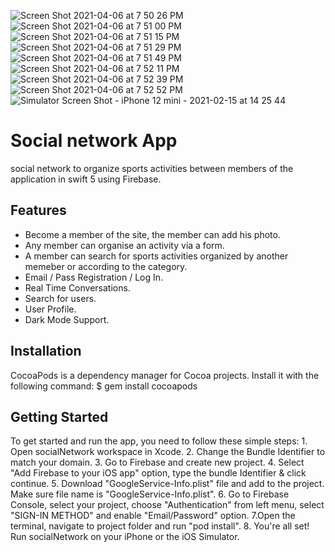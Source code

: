 ![Screen Shot 2021-04-06 at 7 50 26 PM](https://user-images.githubusercontent.com/72575561/124677493-a206a980-de8e-11eb-97da-0b6776d58915.png)
![Screen Shot 2021-04-06 at 7 51 00 PM](https://user-images.githubusercontent.com/72575561/124677494-a29f4000-de8e-11eb-8bb7-8049ebfe0a64.png)
![Screen Shot 2021-04-06 at 7 51 15 PM](https://user-images.githubusercontent.com/72575561/124677495-a29f4000-de8e-11eb-8759-d192ba9c08ce.png)
![Screen Shot 2021-04-06 at 7 51 29 PM](https://user-images.githubusercontent.com/72575561/124677496-a29f4000-de8e-11eb-8d1a-f5173f3b1fd0.png)
![Screen Shot 2021-04-06 at 7 51 49 PM](https://user-images.githubusercontent.com/72575561/124677497-a29f4000-de8e-11eb-81f2-4e781dc1e857.png)
![Screen Shot 2021-04-06 at 7 52 11 PM](https://user-images.githubusercontent.com/72575561/124677499-a337d680-de8e-11eb-825e-79d9aa92649b.png)
![Screen Shot 2021-04-06 at 7 52 39 PM](https://user-images.githubusercontent.com/72575561/124677502-a337d680-de8e-11eb-8a19-1b69c05aeb3b.png)
![Screen Shot 2021-04-06 at 7 52 52 PM](https://user-images.githubusercontent.com/72575561/124677503-a337d680-de8e-11eb-8b87-d01ca93ca980.png)
![Simulator Screen Shot - iPhone 12 mini - 2021-02-15 at 14 25 44](https://user-images.githubusercontent.com/72575561/124677504-a337d680-de8e-11eb-9ea3-fff5dfc097a6.png)
# Social network App

social network to organize sports activities between members of the application in swift 5 using Firebase.

## Features
- Become a member of the site, the member can add his photo.
- Any member can organise an activity via a form.
- A member can search for sports activities organized by another memeber or according to the category.
- Email / Pass Registration / Log In.
- Real Time Conversations.
- Search for users.
- User Profile.
- Dark Mode Support.

## Installation

CocoaPods is a dependency manager for Cocoa projects. Install it with the following command:
$ gem install cocoapods

## Getting Started

To get started and run the app, you need to follow these simple steps:
        1. Open socialNetwork workspace in Xcode.
        2. Change the Bundle Identifier to match your domain.
        3. Go to Firebase and create new project.
        4. Select "Add Firebase to your iOS app" option, type the bundle Identifier & click continue.
        5. Download "GoogleService-Info.plist" file and add to the project. Make sure file name is "GoogleService-Info.plist".
        6. Go to Firebase Console, select your project, choose "Authentication" from left menu, select "SIGN-IN METHOD" and enable "Email/Password" option.
        7.Open the terminal, navigate to project folder and run "pod install".
        8. You're all set! Run socialNetwork on your iPhone or the iOS Simulator.
